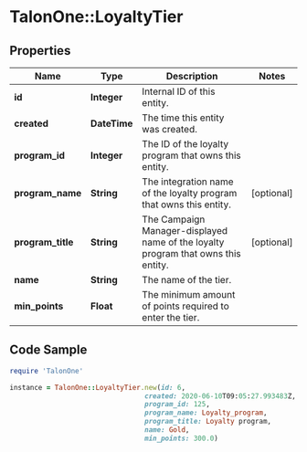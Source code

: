 # TalonOne::LoyaltyTier

## Properties

Name | Type | Description | Notes
------------ | ------------- | ------------- | -------------
**id** | **Integer** | Internal ID of this entity. | 
**created** | **DateTime** | The time this entity was created. | 
**program_id** | **Integer** | The ID of the loyalty program that owns this entity. | 
**program_name** | **String** | The integration name of the loyalty program that owns this entity. | [optional] 
**program_title** | **String** | The Campaign Manager-displayed name of the loyalty program that owns this entity. | [optional] 
**name** | **String** | The name of the tier. | 
**min_points** | **Float** | The minimum amount of points required to enter the tier. | 

## Code Sample

```ruby
require 'TalonOne'

instance = TalonOne::LoyaltyTier.new(id: 6,
                                 created: 2020-06-10T09:05:27.993483Z,
                                 program_id: 125,
                                 program_name: Loyalty_program,
                                 program_title: Loyalty program,
                                 name: Gold,
                                 min_points: 300.0)
```



